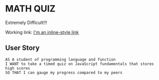 # MATH QUIZ

Extremely Difficult!!!

Working link: [I'm an inline-style link](jawm17.github.io/math-quiz/)

## User Story

```
AS A student of programming language and function
I WANT to take a timed quiz on JavaScript fundamentals that stores high scores
SO THAT I can gauge my progress compared to my peers
```
